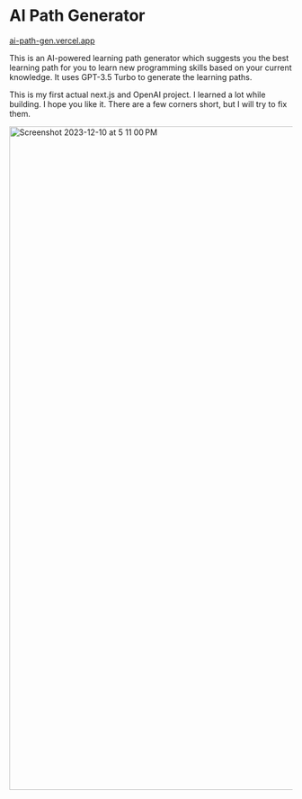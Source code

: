 # AI Path Generator
[ai-path-gen.vercel.app](https://ai-path-gen.vercel.app/)

This is an AI-powered learning path generator which suggests you the best learning path for you to learn new programming skills based on your current knowledge. It uses GPT-3.5 Turbo to generate the learning paths.

This is my first actual next.js and OpenAI project. I learned a lot while building. I hope you like it. There are a few corners short, but I will try to fix them.

<img width="1180" alt="Screenshot 2023-12-10 at 5 11 00 PM" src="https://github.com/dilpreetsinghaulakh/ai-path-gen/assets/77715510/788de1d7-ef67-4f9e-ae0b-27c7448c3cfc">
